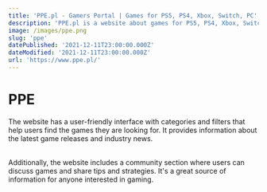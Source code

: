 ```yaml
---
title: 'PPE.pl - Gamers Portal | Games for PS5, PS4, Xbox, Switch, PC'
description: 'PPE.pl is a website about games for PS5, PS4, Xbox, Switch, and PC. Here, you will find reviews, playtests, previews, guides, galleries, gameplay videos, a game encyclopedia, and much more.'
image: /images/ppe.png
slug: 'ppe'
datePublished: '2021-12-11T23:00:00.000Z'
dateModified: '2021-12-11T23:00:00.000Z'
url: 'https://www.ppe.pl/'
---
```


# PPE

The website has a user-friendly interface with categories and filters that help users find the games they are looking for. It provides information about the latest game releases and industry news.

\
Additionally, the website includes a community section where users can discuss games and share tips and strategies. It's a great source of information for anyone interested in gaming.